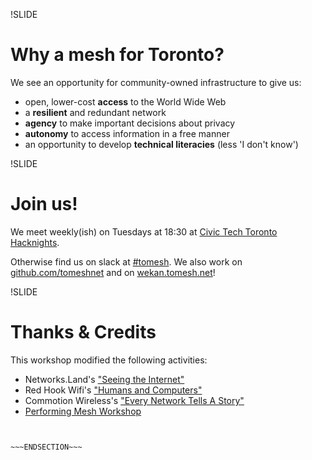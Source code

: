 !SLIDE
# Why a mesh for Toronto?

We see an opportunity for community-owned infrastructure to give us:

* open, lower-cost **access** to the World Wide Web
* a **resilient** and redundant network
* **agency** to make important decisions about privacy
* **autonomy** to access information in a free manner
* an opportunity to develop **technical literacies** (less 'I don't know')


!SLIDE
# Join us!

We meet weekly(ish) on Tuesdays at 18:30 at [Civic Tech Toronto Hacknights](http://civictech.ca/).

Otherwise find us on slack at [#tomesh](https://civictechto-slack-invite.herokuapp.com/). We also work on [github.com/tomeshnet](https://github.com/tomeshnet) and on [wekan.tomesh.net](https://wekan.tomesh.net/sign-in)!

!SLIDE
# Thanks & Credits

This workshop modified the following activities:

* Networks.Land's ["Seeing the Internet"](http://networks.land/activities/see-the-internet/)
* Red Hook Wifi's ["Humans and Computers"](http://redhookwifi.org/the-digital-stewards/)
* Commotion Wireless's ["Every Network Tells A Story"](https://commotionwireless.net/docs/cck/planning/design-your-network-every-network-tells-story/)
* [Performing Mesh Workshop](https://github.com/dcwalk/performingmesh)

~~~SECTION:notes~~~


~~~ENDSECTION~~~
